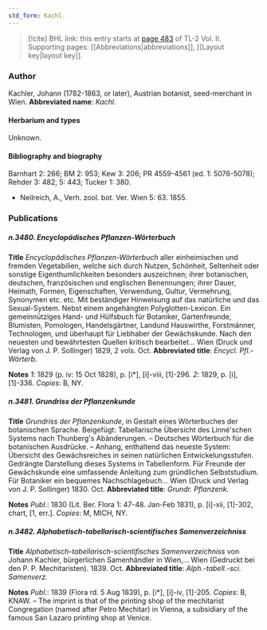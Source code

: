 ```yaml
---
std_form: Kachl.
---
```


> [!cite] BHL link: this entry starts at [page 483](https://www.biodiversitylibrary.org/page/33068725) of TL-2 Vol. II.
> Supporting pages: [[Abbreviations|abbreviations]], [[Layout key|layout key]].

### Author

Kachler, Johann (1782-1863, or later), Austrian botanist, seed-merchant in Wien. 
**Abbreviated name**: *Kachl.*

#### Herbarium and types

Unknown.

#### Bibliography and biography

Barnhart 2: 266; BM 2: 953; Kew 3: 206; PR 4559-4561 (ed. 1: 5076-5078); Rehder 3: 482, 5: 443; Tucker 1: 380.
- Neilreich, A., Verh. zool. bot. Ver. Wien 5: 63. 1855.

### Publications

##### n.3480. Encyclopädisches Pflanzen-Wörterbuch

**Title**
*Encyclopädisches Pflanzen-Wörterbuch* aller einheimischen und fremden Vegetabilien, welche sich durch Nutzen, Schönheit, Seltenheit oder sonstige Eigenthumlichkeiten besonders auszeichnen; ihrer botanischen, deutschen, französischen und englischen Benennungen; ihrer Dauer, Heimath, Formen, Eigenschaften, Verwendung, Gultur, Vermehrung, Synonymen etc. etc. Mit beständiger Hinweisung auf das natürliche und das Sexual-System. Nebst einem angehängten Polyglotten-Lexicon. Ein gemeinnütziges Hand- und Hülfsbuch für Botaniker, Gartenfreunde, Blumisten, Pomologen, Handelsgärtner, Landund Hauswirthe, Forstmänner, Technologen, und überhaupt für Liebhaber der Gewächskunde. Nach den neuesten und bewährtesten Quellen kritisch bearbeitet... Wien (Druck und Verlag von J. P. Sollinger) 1829, 2 vols. Oct.
**Abbreviated title**: *Encycl. Pfl.-Wörterb.*

**Notes**
*1*: 1829 (p. iv: 15 Oct 1828), p. \[i\*\], \[i\]-viii, \[1\]-296.
*2*: 1829, p. \[i\], \[1\]-336.
*Copies*: B, NY.

##### n.3481. Grundriss der Pflanzenkunde

**Title**
*Grundriss der Pflanzenkunde*, in Gestalt eines Wörterbuches der botanischen Sprache. Beigefügt: Tabellarische Übersicht des Linné'schen Systems nach Thunberg's Abänderungen. – Deutsches Wörterbuch für die botanischen Ausdrücke. – Anhang, enthaltend das neueste System: Übersicht des Gewächsreiches in seinen natürlichen Entwickelungsstufen. Gedrängte Darstellung dieses Systems in Tabellenform. Für Freunde der Gewächskunde eine umfassende Anleitung zum gründlichen Selbststudium. Für Botaniker ein bequemes Nachschlagebuch... Wien (Druck und Verlag von J. P. Sollinger) 1830. Oct.
**Abbreviated title**: *Grundr. Pflanzenk.*

**Notes**
*Publ*.: 1830 (Lit. Ber. Flora 1: 47-48. Jan-Feb 1831), p. \[i\]-xii, \[1\]-302, chart, \[1, err.\]. *Copies*: M, MICH, NY.

##### n.3482. Alphabetisch-tabellarisch-scientifisches Samenverzeichniss

**Title**
*Alphabetisch-tabellarisch-scientifisches Samenverzeichniss* von Johann Kachler, bürgerlichen Samenhändler in Wien,... Wien (Gedruckt bei den P. P. Mechitaristen). 1839. Oct.
**Abbreviated title**: *Alph.-tabell.-sci. Samenverz.*

**Notes**
*Publ*.: 1839 (Flora rd. 5 Aug 1839), p. \[i\*\], \[i\]-iv, \[1\]-205. *Copies*: B, KNAW. – The imprint is that of the printing shop of the mechitarist Congregation (named after Petro Mechitar) in Vienna, a subsidiary of the famous San Lazaro printing shop at Venice.

